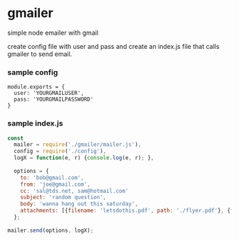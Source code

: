 # gmailer
simple node emailer with gmail

create config file with user and pass and create an index.js file that calls gmailer to send email.  

### sample config
```
module.exports = {
  user: 'YOURGMAILUSER',
  pass: 'YOURGMAILPASSWORD'
}
```

### sample index.js

```javascript
const
  mailer = require('./gmailer/mailer.js'),
  config = require('./config'),
  logX = function(e, r) {console.log(e, r); },
  
  options = {
    to: 'bob@gmail.com',
    from: 'joe@gmail.com',
    cc: 'sal@tds.net, sam@hotmail.com'
    subject: 'random question',
    body: 'wanna hang out this saturday',
    attachments: [{filename: 'letsdothis.pdf', path: './flyer.pdf'}, {filename: 'randomPicture.png', path: './randomPicture.png'}]
  };
  
mailer.send(options, logX);
```
